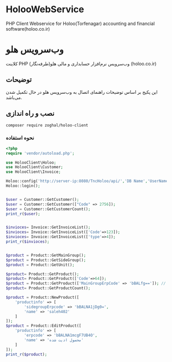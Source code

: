 # HolooWebService
PHP Client Webservice for Holoo(Torfenagar) accounting and financial software(holoo.co.ir)


# وب‌سرویس هلو
کلاینت PHP وب‌سرویس نرم‌افزار حسابداری و مالی هلو(طرفه‌نگار) (holoo.co.ir)


## توضیحات
این پکیج بر اساس توضیحات راهنمای اتصال به وب‌سرویس هلو در حال تکمیل شدن می‌باشد.


## نصب و راه اندازی

```
composer require zoghal/holoo-client
```

### نحوه استفاده

```php
<?php
require 'vendor/autoload.php';

use HolooClient\Holoo;
use HolooClient\Customer;
use HolooClient\Invoice;

Holoo::config('http://server-ip:8080/TncHoloo/api/','DB Name','UserName','PassWord');
Holoo::login();


$user = Customer::GetCustomer();
$user = Customer::GetCustomer(["Code" => 2756]);
$user = Customer::GetCustomerCount();
print_r($user);


$invioces= Invoice::GetInvoiceList();
$invioces= Invoice::GetInvoiceList(['Code'=>123]);
$invioces= Invoice::GetInvoiceList(['type'=>4]);
print_r($invioces);


$product = Product::GetMainGroup();
$product = Product::GetSideGroup();
$product = Product::GetUnit();

$product= Product::GetProduct();
$product= Product::GetProduct(['Code'=>64]);
$product = Product::GetProduct(['MainGroupErpCode' => 'bBALfg==']); // bug
$product= Product::GetProductCount();

$product = Product::NewProduct([
    'productinfo' => [
        'sidegroupErpcode' => 'bBALNA1jDg0=',
        'name' => 'saleh402'
    ]
]);
$product = Product::EditProduct([
    'productinfo' => [
        'erpcode' => 'bBALNA1mcgF7UB4O',
        'name' => 'محصول ادیت شده'
    ]
]);
print_r($product);
```